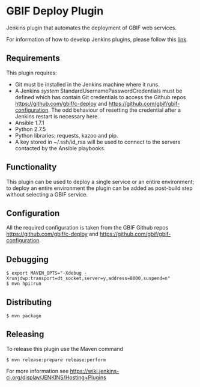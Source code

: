 # GBIF Deploy Plugin

Jenkins plugin that automates the deployment of GBIF web services.

For information of how to develop Jenkins plugins, please follow this [link](https://wiki.jenkins-ci.org/display/JENKINS/Hosting+Plugins).

## Requirements

This plugin requires:

- Git must be installed in the Jenkins machine where it runs.
- A Jenkins *system* StandardUsernamePasswordCredentials must be defined which has contain Git credentials to access the Github repos https://github.com/gbif/c-deploy and https://github.com/gbif/gbif-configuration.  The odd behaviour of resetting the credential after a Jenkins restart is necessary here.
- Ansible 1.7.1
- Python 2.7.5
- Python libraries: requests, kazoo and pip.
- A key stored in ~/.ssh/id_rsa will be used to connect to the servers contacted by the Ansible playbooks.

## Functionality

This plugin can be used to deploy a single service or an entire environment; to deploy an entire environment the plugin can be added as post-build step without selecting a GBIF service.

## Configuration

All the required configuration is taken from the GBIF Github repos https://github.com/gbif/c-deploy and https://github.com/gbif/gbif-configuration.

## Debugging

```
$ export MAVEN_OPTS="-Xdebug -Xrunjdwp:transport=dt_socket,server=y,address=8000,suspend=n"
$ mvn hpi:run
```

## Distributing

```
$ mvn package
```

## Releasing

To release this plugin use the Maven command

```
$ mvn release:prepare release:perform
```

For more information see https://wiki.jenkins-ci.org/display/JENKINS/Hosting+Plugins
